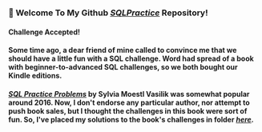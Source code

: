 ### 👋  Welcome To My Github <a href="https://github.com/curtild/SQLPractice/"><em>SQLPractice</em></a> Repository!

#### Challenge Accepted!
#### Some time ago, a dear friend of mine called to convince me that we should have a little fun with a SQL challenge. Word had spread of a book with beginner-to-advanced SQL challenges, so we both bought our Kindle editions. 
#### <a href="https://www.amazon.com/SQL-Practice-Problems-learn-doing-ebook/dp/B01N41VQFO/ref=sr_1_1_sspa?crid=1PSMYRXQL9HOJ&dchild=1&keywords=sql+practice+problems&qid=1621158571&sprefix=sql+prac%2Caps%2C228&sr=8-1-spons&psc=1&spLa=ZW5jcnlwdGVkUXVhbGlmaWVyPUEzSkJMMjFBMlM3UFNDJmVuY3J5cHRlZElkPUEwNzAzNzM4QVQwNUI3WFdZQU81JmVuY3J5cHRlZEFkSWQ9QTAyNzUyNTAyVkkzNlVNMlNOSlpRJndpZGdldE5hbWU9c3BfYXRmJmFjdGlvbj1jbGlja1JlZGlyZWN0JmRvTm90TG9nQ2xpY2s9dHJ1ZQ=="><em>SQL Practice Problems</em></a> by Sylvia Moestl Vasilik was somewhat popular around 2016. Now, I don't endorse any particular author, nor attempt to push book sales, but I thought the challenges in this book were sort of fun. So, I've placed my solutions to the book's challenges in folder <a href="/SQLPracticeProblems_Solutions"><em>here</em></a>. 
